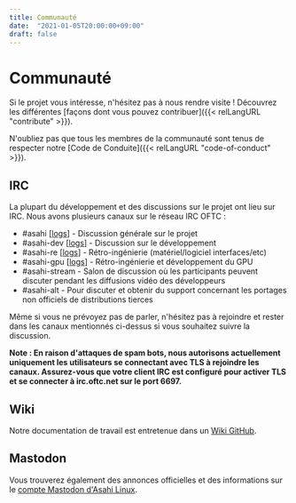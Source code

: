 ```yaml
---
title: Communauté
date:  "2021-01-05T20:00:00+09:00"
draft: false
---
```


# Communauté

Si le projet vous intéresse, n'hésitez pas à nous rendre visite ! Découvrez les différentes [façons dont vous pouvez contribuer]({{< relLangURL "contribute" >}}).

N'oubliez pas que tous les membres de la communauté sont tenus de respecter notre [Code de Conduite]({{< relLangURL "code-of-conduct" >}}).

## IRC

La plupart du développement et des discussions sur le projet ont lieu sur IRC. Nous avons plusieurs canaux sur le réseau IRC OFTC :

* #asahi [[logs](https://oftc.irclog.whitequark.org/asahi)] - Discussion générale sur le projet
* #asahi-dev [[logs](https://oftc.irclog.whitequark.org/asahi-dev)] - Discussion sur le développement
* #asahi-re [[logs](https://oftc.irclog.whitequark.org/asahi-re)] - Rétro-ingénierie (matériel/logiciel interfaces/etc)
* #asahi-gpu [[logs](https://oftc.irclog.whitequark.org/asahi-gpu)] - Rétro-ingénierie et développement du GPU
* #asahi-stream - Salon de discussion où les participants peuvent discuter pendant les diffusions vidéo des développeurs
* #asahi-alt - Pour discuter et obtenir du support concernant les portages non officiels de distributions tierces

Même si vous ne prévoyez pas de parler, n'hésitez pas à rejoindre et rester dans les canaux mentionnés ci-dessus si vous souhaitez suivre la discussion.

**Note : En raison d'attaques de spam bots, nous autorisons actuellement uniquement les utilisateurs se connectant avec TLS à rejoindre les canaux. Assurez-vous que votre client IRC est configuré pour activer TLS et se connecter à irc.oftc.net sur le port 6697.**

## Wiki

Notre documentation de travail est entretenue dans un [Wiki GitHub](https://github.com/AsahiLinux/docs/wiki/).

## Mastodon

Vous trouverez également des annonces officielles et des informations sur le [compte Mastodon d'Asahi Linux](https://social.treehouse.systems/@AsahiLinux).
